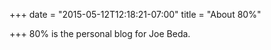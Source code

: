 +++
date = "2015-05-12T12:18:21-07:00"
title = "About 80%"

+++
80% is the personal blog for Joe Beda.
